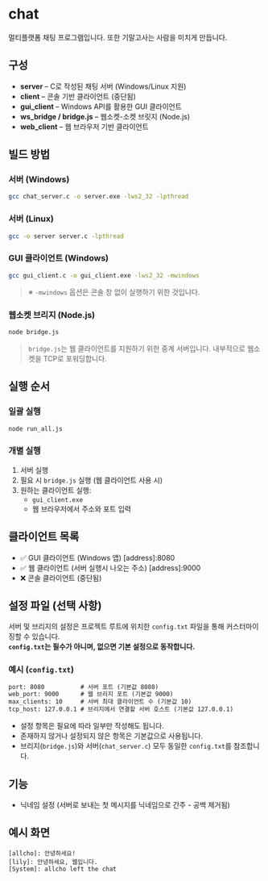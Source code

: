 # chat

멀티플랫폼 채팅 프로그램입니다. 또한 기말고사는 사람을 미치게 만듭니다.

## 구성

* **server** – C로 작성된 채팅 서버 (Windows/Linux 지원)
* **client** – 콘솔 기반 클라이언트 (중단됨)
* **gui\_client** – Windows API를 활용한 GUI 클라이언트
* **ws\_bridge / bridge.js** – 웹소켓-소켓 브릿지 (Node.js)
* **web\_client** – 웹 브라우저 기반 클라이언트

## 빌드 방법

### 서버 (Windows)

```bash
gcc chat_server.c -o server.exe -lws2_32 -lpthread
```

### 서버 (Linux)

```bash
gcc -o server server.c -lpthread
```

### GUI 클라이언트 (Windows)

```bash
gcc gui_client.c -o gui_client.exe -lws2_32 -mwindows
```

> ※ `-mwindows` 옵션은 콘솔 창 없이 실행하기 위한 것입니다.

### 웹소켓 브리지 (Node.js)

```bash
node bridge.js
```

> `bridge.js`는 웹 클라이언트를 지원하기 위한 중계 서버입니다. 내부적으로 웹소켓을 TCP로 포워딩합니다.

## 실행 순서

### 일괄 실행

```bash
node run_all.js
```

### 개별 실행

1. 서버 실행
2. 필요 시 `bridge.js` 실행 (웹 클라이언트 사용 시)
3. 원하는 클라이언트 실행:
   - `gui_client.exe`
   - 웹 브라우저에서 주소와 포트 입력

## 클라이언트 목록

* ✅ GUI 클라이언트 (Windows 앱) [address]:8080
* ✅ 웹 클라이언트 (서버 실행시 나오는 주소) [address]:9000
* ❌ 콘솔 클라이언트 (중단됨)

## 설정 파일 (선택 사항)

서버 및 브리지의 설정은 프로젝트 루트에 위치한 `config.txt` 파일을 통해 커스터마이징할 수 있습니다.  
**`config.txt`는 필수가 아니며, 없으면 기본 설정으로 동작합니다.**

### 예시 (`config.txt`)

```txt
port: 8080          # 서버 포트 (기본값 8080)
web_port: 9000      # 웹 브리지 포트 (기본값 9000)
max_clients: 10     # 서버 최대 클라이언트 수 (기본값 10)
tcp_host: 127.0.0.1 # 브리지에서 연결할 서버 호스트 (기본값 127.0.0.1)
```

- 설정 항목은 필요에 따라 일부만 작성해도 됩니다.
- 존재하지 않거나 설정되지 않은 항목은 기본값으로 사용됩니다.
- 브리지(`bridge.js`)와 서버(`chat_server.c`) 모두 동일한 `config.txt`를 참조합니다.

## 기능
* 닉네임 설정 (서버로 보내는 첫 메시지를 닉네임으로 간주 - 공백 제거됨)

## 예시 화면
```
[allcho]: 안녕하세요!
[lily]: 안녕하세요, 웹입니다.
[System]: allcho left the chat
```
